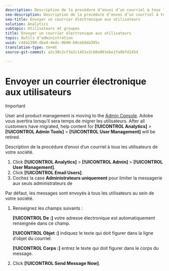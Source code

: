 ```yaml
---
description: Description de la procédure d’envoi d’un courriel à tous les utilisateurs de votre société.
seo-description: Description de la procédure d’envoi d’un courriel à tous les utilisateurs de votre société.
seo-title: Envoyer un courrier électronique aux utilisateurs
solution: Analytics
subtopic: Utilisateurs et groupes
title: Envoyer un courrier électronique aux utilisateurs
topic: Outils d’administration
uuid: c44a1398-dba4-4edc-9b90-b0ceb9da395c
translation-type: tm+mt
source-git-commit: a2c38c2cf3a2c1451e2c60e003ebe1fa9bfd145d

---
```



# Envoyer un courrier électronique aux utilisateurs

>[!IMPORTANT]
>
>User and product management is moving to the [Admin Console](https://helpx.adobe.com/enterprise/using/admin-console.html). Adobe vous avertira lorsqu’il sera temps de migrer les utilisateurs. After all customers have migrated, help content for **[!UICONTROL Analytics]** &gt; **[!UICONTROL Admin Tools]** &gt; **[!UICONTROL User Management]** will be retired.

Description de la procédure d’envoi d’un courriel à tous les utilisateurs de votre société.

1. Click **[!UICONTROL Analytics]** &gt; **[!UICONTROL Admin]** &gt; **[!UICONTROL User Management]**.
1. Click **[!UICONTROL Email Users]**.
1.  Cochez la case **Administrateurs uniquement** pour limiter la messagerie aux seuls administrateurs de 

   Par défaut, les messages sont envoyés à tous les utilisateurs au sein de votre société.
1. Renseignez les champs suivants :

   **[!UICONTROL De :]** votre adresse électronique est automatiquement renseignée dans ce champ.

   **[!UICONTROL Objet :]** indiquez le texte qui doit figurer dans la ligne d’objet du courriel.

   **[!UICONTROL Corps :]** entrez le texte qui doit figurer dans le corps du message.
1. Click **[!UICONTROL Send Message Now]**.
